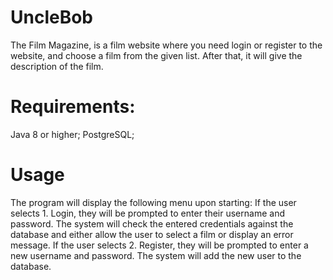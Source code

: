 # UncleBob
The Film Magazine, is a film website where you need login or register to the website, and choose a film from the given list.
After that, it will give the description of the film.
# Requirements:
Java 8 or higher;
PostgreSQL;
# Usage
The program will display the following menu upon starting:
If the user selects 1. Login, they will be prompted to enter their username and password. The system will check the entered credentials against the database and either allow the user to select a film or display an error message.
If the user selects 2. Register, they will be prompted to enter a new username and password. The system will add the new user to the database.
